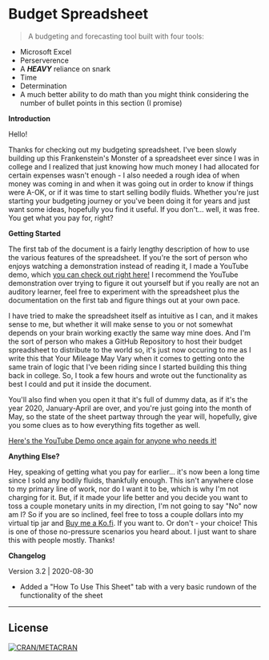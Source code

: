# Budget Spreadsheet

> A budgeting and forecasting tool built with four tools:

- Microsoft Excel
- Perserverence
- A ***HEAVY*** reliance on snark
- Time
- Determination
- A much better ability to do math than you might think considering the number of bullet points in this section (I promise)

**Introduction**

Hello!

Thanks for checking out my budgeting spreadsheet. I've been slowly building up this Frankenstein's Monster of a spreadsheet ever since I was in college and I realized that just knowing how much money I had allocated for certain expenses wasn't enough - I also needed a rough idea of when money was coming in and when it was going out in order to know if things were A-OK, or if it was time to start selling bodily fluids. Whether you're just starting your budgeting journey or you've been doing it for years and just want some ideas, hopefully you find it useful. If you don't... well, it was free. You get what you pay for, right?

**Getting Started**

The first tab of the document is a fairly lengthy description of how to use the various features of the spreadsheet. If you're the sort of person who enjoys watching a demonstration instead of reading it, I made a YouTube demo, which <a href="#" target="_blank">you can check out right here!</a> I recommend the YouTube demonstration over trying to figure it out yourself but if you really are not an auditory learner, feel free to experiment with the spreadsheet plus the documentation on the first tab and figure things out at your own pace.

I have tried to make the spreadsheet itself as intuitive as I can, and it makes sense to me, but whether it will make sense to you or not somewhat depends on your brain working exactly the same way mine does. And I'm the sort of person who makes a GitHub Repository to host their budget spreadsheet to distribute to the world so, it's just now occuring to me as I write this that Your Mileage May Vary when it comes to getting onto the same train of logic that I've been riding since I started building this thing back in college. So, I took a few hours and wrote out the functionality as best I could and put it inside the document.

You'll also find when you open it that it's full of dummy data, as if it's the year 2020, January-April are over, and you're just going into the month of May, so the state of the sheet partway through the year will, hopefully, give you some clues as to how everything fits together as well.

<a href="#" target="_blank">Here's the YouTube Demo once again for anyone who needs it!</a>

**Anything Else?**

Hey, speaking of getting what you pay for earlier... it's now been a long time since I sold any bodily fluids, thankfully enough. This isn't anywhere close to my primary line of work, nor do I want it to be, which is why I'm not charging for it. But, if it made your life better and you decide you want to toss a couple monetary units in my direction, I'm not going to say "No" now am I? So if you are so inclined, feel free to toss a couple dollars into my virtual tip jar and <a href="https://ko-fi.com/alexg" target="_blank">Buy me a Ko.fi</a>. If you want to. Or don't - your choice! This is one of those no-pressure scenarios you heard about. I just want to share this with people mostly. Thanks!

**Changelog**

Version 3.2 | 2020-08-30
- Added a "How To Use This Sheet" tab with a very basic rundown of the functionality of the sheet

---

## License
[![CRAN/METACRAN](https://img.shields.io/cran/l/devtools)](https://opensource.org/licenses/GPL-3.0)
